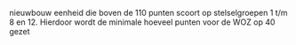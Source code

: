 nieuwbouw eenheid die boven de 110 punten scoort op stelselgroepen 1 t/m 8 en 12. Hierdoor wordt de minimale hoeveel punten voor de WOZ op 40 gezet
